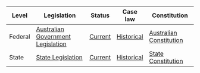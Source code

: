 | Level | Legislation | Status | Case law | Constitution |
|---|---|---|---|---|
| Federal | [Australian Government Legislation](https://www.legislation.gov.au/) | [Current](https://www.legislation.gov.au/Details/C2022C00024) | [Historical](https://www.legislation.gov.au/Details/C2022C00024) | [Australian Constitution](https://www.foundingdocs.gov.au/australia/constitution) |
| State | [State Legislation](https://www.legislation.gov.au/) | [Current](https://www.legislation.gov.au/Details/C2022C00024) | [Historical](https://www.legislation.gov.au/Details/C2022C00024) | [State Constitution](https://www.foundingdocs.gov.au/australia/constitution) |